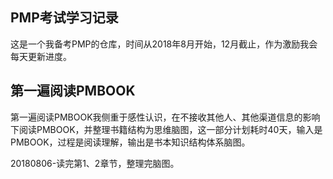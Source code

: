 ## PMP考试学习记录

这是一个我备考PMP的仓库，时间从2018年8月开始，12月截止，作为激励我会每天更新进度。

## 第一遍阅读PMBOOK
第一遍阅读PMBOOK我侧重于感性认识，在不接收其他人、其他渠道信息的影响下阅读PMBOOK，并整理书籍结构为思维脑图，这一部分计划耗时40天，输入是PMBOOK，过程是阅读理解，输出是书本知识结构体系脑图。

20180806-读完第1、2章节，整理完脑图。
